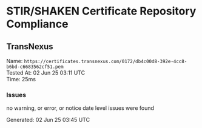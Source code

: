 # STIR/SHAKEN Certificate Repository Compliance

## TransNexus

Name: `https://certificates.transnexus.com/0172/db4c00d8-392e-4cc8-b6bd-c6683562cf51.pem`\
Tested At: 02 Jun 25 03:11 UTC\
Time: 25ms

### Issues

no warning, or error, or notice date level issues were found

Generated: 02 Jun 25 03:45 UTC